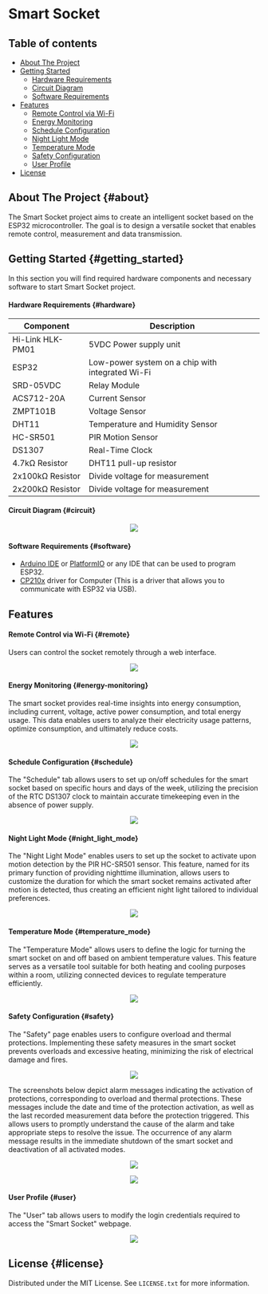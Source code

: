 # Smart Socket
## Table of contents
- [About The Project](#about)
- [Getting Started](#getting_started)
    - [Hardware Requirements](#hardware)
    - [Circuit Diagram](#circuit)
    - [Software Requirements](#software)
- [Features](#features)
    - [Remote Control via Wi-Fi](#remote)
    - [Energy Monitoring](#energy-monitoring)
    - [Schedule Configuration](#schedule)
    - [Night Light Mode](#night_light_mode)
    - [Temperature Mode](#temperature_mode)
    - [Safety Configuration](#safety)
    - [User Profile](#user)
- [License](#license)
## About The Project {#about}
The Smart Socket project aims to create an intelligent socket based on the ESP32 microcontroller. The goal is to design a versatile socket that enables remote control, measurement and data transmission.
## Getting Started {#getting_started}
In this section you will find required hardware components and necessary software to start Smart Socket project.
#### Hardware Requirements {#hardware}
| Component                       | Description                      |
|--------------------------------|----------------------------------|
| Hi-Link HLK-PM01      | 5VDC Power supply unit                |
| ESP32          | Low-power system on a chip with integrated Wi-Fi                 |
| SRD-05VDC                | Relay Module |
| ACS712-20A       | Current Sensor          |
| ZMPT101B               | Voltage Sensor                   |
| DHT11  | Temperature and Humidity Sensor |
| HC-SR501     | PIR Motion Sensor                   |
| DS1307        | Real-Time Clock     |
| 4.7kΩ Resistor        | DHT11 pull-up resistor   |
| 2x100kΩ Resistor        | Divide voltage for measurement  | 
| 2x200kΩ Resistor        | Divide voltage for measurement   |

#### Circuit Diagram {#circuit}

<p align="center" width="100%">
    <img src="images/circuits_diagram.png"> 
</p>

#### Software Requirements {#software}
- [Arduino IDE](https://www.arduino.cc/en/software) or [PlatformIO](https://platformio.org/) or any IDE that can be used to program ESP32.
- [CP210x](https://www.silabs.com/developers/usb-to-uart-bridge-vcp-drivers?tab=downloads)  driver for Computer (This is a driver that allows you to communicate with ESP32 via USB).
## Features
#### Remote Control via Wi-Fi {#remote}
Users can control the socket remotely through a web interface.
<p align="center" width="100%">
    <img src="images/main_page.png"> 
</p>

#### Energy Monitoring {#energy-monitoring}

The smart socket provides real-time insights into energy consumption, including current, voltage, active power consumption, and total energy usage. This data enables users to analyze their electricity usage patterns, optimize consumption, and ultimately reduce costs.

<p align="center" width="100%">
    <img src="images/electrical_parameters.png"> 
</p>

#### Schedule Configuration {#schedule}
The "Schedule" tab allows users to set up on/off schedules for the smart socket based on specific hours and days of the week, utilizing the precision of the RTC DS1307 clock to maintain accurate timekeeping even in the absence of power supply.

<p align="center" width="100%">
    <img src="images/schedule.png"> 
</p>

#### Night Light Mode {#night_light_mode}
The "Night Light Mode" enables users to set up the socket to activate upon motion detection by the PIR HC-SR501 sensor. This feature, named for its primary function of providing nighttime illumination, allows users to customize the duration for which the smart socket remains activated after motion is detected, thus creating an efficient night light tailored to individual preferences.

<p align="center" width="100%">
    <img src="images/night_light_mode.png"> 
</p>

#### Temperature Mode {#temperature_mode}
The "Temperature Mode" allows users to define the logic for turning the smart socket on and off based on ambient temperature values. This feature serves as a versatile tool suitable for both heating and cooling purposes within a room, utilizing connected devices to regulate temperature efficiently.

<p align="center" width="100%">
    <img src="images/temperature_mode.png"> 
</p>

#### Safety Configuration {#safety}
The "Safety" page enables users to configure overload and thermal protections. Implementing these safety measures in the smart socket prevents overloads and excessive heating, minimizing the risk of electrical damage and fires.

<p align="center" width="100%">
    <img src="images/safety.png"> 
</p>

The screenshots below depict alarm messages indicating the activation of protections, corresponding to overload and thermal protections. These messages include the date and time of the protection activation, as well as the last recorded measurement data before the protection triggered. This allows users to promptly understand the cause of the alarm and take appropriate steps to resolve the issue. The occurrence of any alarm message results in the immediate shutdown of the smart socket and deactivation of all activated modes.

<p align="center" width="100%">
    <img src="images/overload.png"> 
</p>

<p align="center" width="100%">
    <img src="images/over-temperature.png"> 
</p>

#### User Profile {#user}
The "User" tab allows users to modify the login credentials required to access the "Smart Socket" webpage. 

<p align="center" width="100%">
    <img src="images/user.png"> 
</p>

## License {#license}
Distributed under the MIT License. See `LICENSE.txt` for more information.